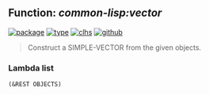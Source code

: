 ## Function: ***common-lisp:vector***
[![package](https://img.shields.io/badge/Package-COMMON--LISP-5f9ea0.svg?style=social&colorA=999999)](../) [![type](https://img.shields.io/badge/Type-Function-5f9ea0.svg?style=social&colorA=999999)](../#function) [![clhs](https://img.shields.io/badge/CLHS-VECTOR-5f9ea0.svg?style=social&colorA=999999)](http://www.lispworks.com/documentation/HyperSpec/Body/a_vector.htm) [![github](https://img.shields.io/badge/GitHub-View_the_source-5f9ea0.svg?style=social&colorA=999999&logo=github)](https://github.com/sbcl/sbcl/blob/master/src/code/array.lisp/) 

> Construct a SIMPLE-VECTOR from the given objects.

### Lambda list
```
(&REST OBJECTS)
```
